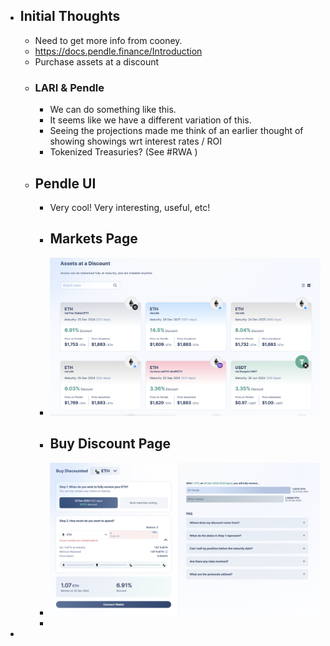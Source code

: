 - ## Initial Thoughts
	- Need to get more info from cooney.
	- https://docs.pendle.finance/Introduction
	- Purchase assets at a discount
	- ### LARI & Pendle
		- We can do something like this.
		- It seems like we have a different variation of this.
		- Seeing the projections made me think of an earlier thought of showing showings wrt interest rates / ROI
		- Tokenized Treasuries? (See #RWA )
	- ## Pendle UI
		- Very cool! Very interesting, useful, etc!
		- ## Markets Page
		- ![CleanShot 2023-07-12 at 01.52.04@2x.png](../assets/pendle_finance_1.png)
		- ## Buy Discount Page
		- ![ss_07122023_000002@2x.png](../assets/ss_07122023_000002@2x_1689141631245_0.png)
		-
-